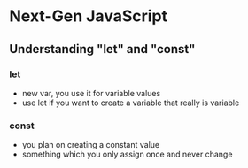 # Next-Gen JavaScript
## Understanding "let" and "const"
### let
- new var, you use it for variable values
- use let if you want to create a variable that really is variable
### const
- you plan on creating a constant value
- something which you only assign once and never change
